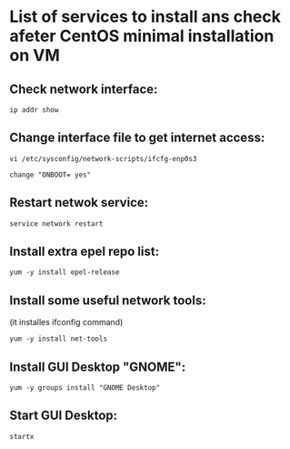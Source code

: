 # List of services to install ans check afeter CentOS minimal installation on VM
## Check network interface:
````
ip addr show
````
## Change interface file to get internet access:
````
vi /etc/sysconfig/network-scripts/ifcfg-enp0s3

change "ONBOOT= yes"
````
## Restart netwok service:
````
service network restart
````
## Install extra epel repo list:
````
yum -y install epel-release
````
## Install some useful network tools:
(it installes ifconfig command)
````
yum -y install net-tools
````
## Install GUI Desktop "GNOME":
````
yum -y groups install "GNOME Desktop"
````
## Start GUI Desktop:
````
startx
````
